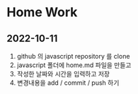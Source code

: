 # Home Work
## 2022-10-11
1. github 의 javascript repository 를 clone
2. javascript 폴더에 home.md 파일을 만들고
3. 작성한 날짜와 시간을 입력하고 저장
4. 변경내용을 add / commit / push 하기
